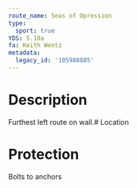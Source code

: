 ```yaml
---
route_name: Seas of Opression
type:
  sport: true
YDS: 5.10a
fa: Keith Wentz
metadata:
  legacy_id: '105988885'
---
```

# Description
Furthest left route on wall.# Location
# Protection
Bolts to anchors